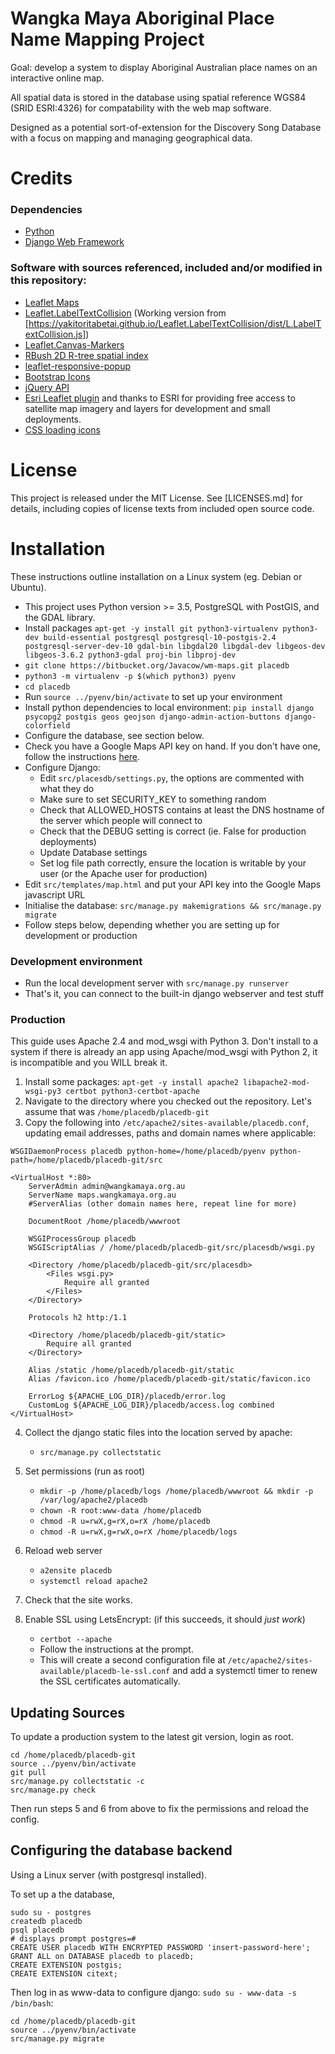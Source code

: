 Wangka Maya Aboriginal Place Name Mapping Project
=================================================

Goal: develop a system to display Aboriginal Australian place names on an interactive online map.

All spatial data is stored in the database using spatial reference WGS84 (SRID ESRI:4326) for compatability with the web map software.

Designed as a potential sort-of-extension for the Discovery Song Database with a focus on mapping and managing geographical data.

Credits
=======
### Dependencies
- [Python](https://www.python.org/)
- [Django Web Framework](https://www.djangoproject.com/)

### Software with sources referenced, included and/or modified in this repository:

- [Leaflet Maps](https://leafletjs.com)
- [Leaflet.LabelTextCollision](https://github.com/yakitoritabetai/Leaflet.LabelTextCollision)
  (Working version from [https://yakitoritabetai.github.io/Leaflet.LabelTextCollision/dist/L.LabelTextCollision.js])
- [Leaflet.Canvas-Markers](https://github.com/corg/Leaflet.Canvas-Markers)
- [RBush 2D R-tree spatial index](https://github.com/mourner/rbush)
- [leaflet-responsive-popup](https://github.com/yafred/leaflet-responsive-popup)
- [Bootstrap Icons](https://github.com/twbs/icons)
- [jQuery API](https://jquery.org/)
- [Esri Leaflet plugin](https://github.com/esri/esri-leaflet)
  and thanks to ESRI for providing free access to satellite map imagery and layers for development and small deployments.
- [CSS loading icons](https://github.com/lukehaas/css-loaders)

License
=======
This project is released under the MIT License. See [LICENSES.md] for details, including copies of license texts from included open source code.

Installation
============

These instructions outline installation on a Linux system (eg. Debian or Ubuntu).

- This project uses Python version >= 3.5, PostgreSQL with PostGIS, and the GDAL library.
- Install packages `apt-get -y install git python3-virtualenv python3-dev build-essential postgresql postgresql-10-postgis-2.4 postgresql-server-dev-10 gdal-bin libgdal20 libgdal-dev libgeos-dev libgeos-3.6.2 python3-gdal proj-bin libproj-dev`
- `git clone https://bitbucket.org/Javacow/wm-maps.git placedb`
- `python3 -m virtualenv -p $(which python3) pyenv`
- `cd placedb`
- Run `source ../pyenv/bin/activate` to set up your environment
- Install python dependencies to local environment: `pip install django psycopg2 postgis geos geojson django-admin-action-buttons django-colorfield`
- Configure the database, see section below.
- Check you have a Google Maps API key on hand. If you don't have one, follow the instructions [here](https://developers.google.com/maps/documentation/javascript/get-api-key).
- Configure Django:
    - Edit `src/placesdb/settings.py`, the options are commented with what they do
    - Make sure to set SECURITY_KEY to something random
    - Check that ALLOWED_HOSTS contains at least the DNS hostname of the server which people will connect to
    - Check that the DEBUG setting is correct (ie. False for production deployments)
    - Update Database settings
    - Set log file path correctly, ensure the location is writable by your user (or the Apache user for production)
- Edit `src/templates/map.html` and put your API key into the Google Maps javascript URL
- Initialise the database: `src/manage.py makemigrations && src/manage.py migrate`
- Follow steps below, depending whether you are setting up for development or production

### Development environment
- Run the local development server with `src/manage.py runserver`
- That's it, you can connect to the built-in django webserver and test stuff


### Production
This guide uses Apache 2.4 and mod_wsgi with Python 3. Don't install to a system if there is already an app using Apache/mod_wsgi with Python 2, it is incompatible and you WILL break it.

1. Install some packages: `apt-get -y install apache2 libapache2-mod-wsgi-py3 certbot python3-certbot-apache`
2. Navigate to the directory where you checked out the repository. Let's assume that was `/home/placedb/placedb-git`
3. Copy the following into `/etc/apache2/sites-available/placedb.conf`, updating email addresses, paths and domain names where applicable:

```
WSGIDaemonProcess placedb python-home=/home/placedb/pyenv python-path=/home/placedb/placedb-git/src

<VirtualHost *:80>
    ServerAdmin admin@wangkamaya.org.au
    ServerName maps.wangkamaya.org.au
    #ServerAlias (other domain names here, repeat line for more)

    DocumentRoot /home/placedb/wwwroot

    WSGIProcessGroup placedb
    WSGIScriptAlias / /home/placedb/placedb-git/src/placesdb/wsgi.py

    <Directory /home/placedb/placedb-git/src/placesdb>
        <Files wsgi.py>
            Require all granted
        </Files>
    </Directory>

    Protocols h2 http:/1.1

    <Directory /home/placedb/placedb-git/static>
        Require all granted
    </Directory>

    Alias /static /home/placedb/placedb-git/static
    Alias /favicon.ico /home/placedb/placedb-git/static/favicon.ico

    ErrorLog ${APACHE_LOG_DIR}/placedb/error.log
    CustomLog ${APACHE_LOG_DIR}/placedb/access.log combined
</VirtualHost>

```

4. Collect the django static files into the location served by apache:
    - `src/manage.py collectstatic`

5. Set permissions (run as root)
    - `mkdir -p /home/placedb/logs /home/placedb/wwwroot && mkdir -p /var/log/apache2/placedb`
    - `chown -R root:www-data /home/placedb`
    - `chmod -R u=rwX,g=rX,o=rX /home/placedb`
    - `chmod -R u=rwX,g=rwX,o=rX /home/placedb/logs`

6. Reload web server
    - `a2ensite placedb`
    - `systemctl reload apache2`
    
7. Check that the site works.

8. Enable SSL using LetsEncrypt: (if this succeeds, it should *just work*)
    - `certbot --apache`
    - Follow the instructions at the prompt.
    - This will create a second configuration file at `/etc/apache2/sites-available/placedb-le-ssl.conf` and add a systemctl timer to renew the SSL certificates automatically.

Updating Sources
----------------

To update a production system to the latest git version, login as root.

```
cd /home/placedb/placedb-git
source ../pyenv/bin/activate
git pull
src/manage.py collectstatic -c
src/manage.py check
```

Then run steps 5 and 6 from above to fix the permissions and reload the config.

Configuring the database backend
--------------------------------

Using a Linux server (with postgresql installed).

To set up a the database,

```
sudo su - postgres
createdb placedb
psql placedb
# displays prompt postgres=# 
CREATE USER placedb WITH ENCRYPTED PASSWORD 'insert-password-here';
GRANT ALL on DATABASE placedb to placedb;
CREATE EXTENSION postgis;
CREATE EXTENSION citext;
```

Then log in as www-data to configure django: `sudo su - www-data -s /bin/bash`:

```
cd /home/placedb/placedb-git
source ../pyenv/bin/activate
src/manage.py migrate
```

